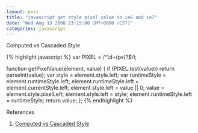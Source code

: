 ```yaml
---
layout: post
title: "javascript get style pixel value in ie6 and ie7"
date: "Wed Aug 13 2008 23:15:00 GMT+0800 (CST)"
categories: javascript
---
```


Computed vs Cascaded Style

{% highlight javascript %}
var PIXEL = /^\d+(px)?$/i;

function getPixelValue(element, value) {
    if (PIXEL.test(value)) return parseInt(value);
    var style = element.style.left;
    var runtimeStyle = element.runtimeStyle.left;
    element.runtimeStyle.left = element.currentStyle.left;
    element.style.left = value || 0;
    value = element.style.pixelLeft;
    element.style.left = style;
    element.runtimeStyle.left = runtimeStyle;
    return value;
};
{% endhighlight %}

References

1. [Computed vs Cascaded Style](http://erik.eae.net/archives/2007/07/27/18.54.15/#comment-102291)

